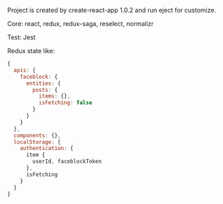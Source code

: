 Project is created by create-react-app 1.0.2 and run eject for customize.

Core:
  react, redux, redux-saga, reselect, normalizr

Test:
  Jest

Redux state like:
``` js
{
  apis: {
    faceblock: {
      entities: {
        posts: {
          items: {},
          isFetching: false
        }
      }
    }   
  },
  components: {},
  localStorage: {
    authentication: {
      item {
        userId, faceblockToken
      },
      isFetching
    }
  }
}
```
